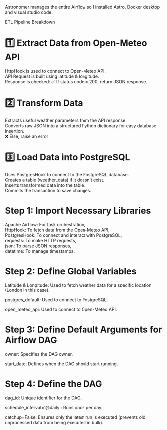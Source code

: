 Astronomer manages the entire Airflow so I installed Astro, Docker desktop and visual studio code.

ETL Pipeline Breakdown

1️⃣ Extract Data from Open-Meteo API
===============
HttpHook is used to connect to Open-Meteo API.  
API Request is built using latitude & longitude.  
Response is checked: ✅ If status code = 200, return JSON response.

2️⃣ Transform Data
===============
Extracts useful weather parameters from the API response.  
Converts raw JSON into a structured Python dictionary for easy database insertion.  
❌ Else, raise an error  

3️⃣ Load Data into PostgreSQL
===============
Uses PostgresHook to connect to the PostgreSQL database.  
Creates a table (weather_data) if it doesn’t exist.  
Inserts transformed data into the table.  
Commits the transaction to save changes.  


Step 1: Import Necessary Libraries
===============
Apache Airflow: For task orchestration,  
HttpHook: To fetch data from the Open-Meteo API,  
PostgresHook: To connect and interact with PostgreSQL,  
requests: To make HTTP requests,  
json: To parse JSON responses,  
datetime: To manage timestamps.  

 Step 2: Define Global Variables
 ===============
 
Latitude & Longitude: Used to fetch weather data for a specific location (London in this case).

postgres_default: Used to connect to PostgreSQL.

open_meteo_api: Used to connect to Open-Meteo API.

Step 3: Define Default Arguments for Airflow DAG
===============

owner: Specifies the DAG owner.

start_date: Defines when the DAG should start running.

Step 4: Define the DAG
===============

dag_id: Unique identifier for the DAG.

schedule_interval='@daily': Runs once per day.

catchup=False: Ensures only the latest run is executed (prevents old unprocessed data from being executed in bulk).

